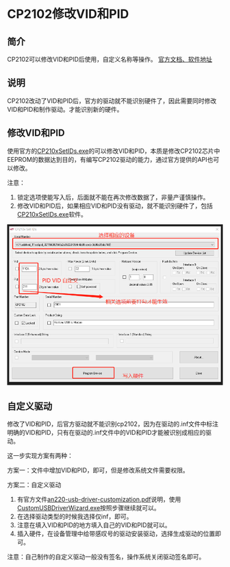 # CP2102修改VID和PID


## 简介
CP2102可以修改VID和PID后使用，自定义名称等操作。
[官方文档、软件地址](https://www.silabs.com/interface/usb-bridges/classic/device.cp2102)

## 说明
CP2102改动了VID和PID后，官方的驱动就不能识别硬件了，因此需要同时修改VID和PID和制作驱动。才能识别新的硬件。

## 修改VID和PID
使用官方的[CP210xSetIDs.exe](./software/CP210x_LegacyUtilities.zip)的可以修改VID和PID，本质是修改CP2102芯片中EEPROM的数据达到目的，有编写CP2102驱动的能力，通过官方提供的API也可以修改。

注意：
1. 锁定选项使能写入后，后面就不能在再次修改数据了，非量产谨慎操作。
2. 修改VID和PID后，如果相应VID和PID没有驱动，就不能识别硬件了，包括[CP210xSetIDs.exe](./software/CP210x_LegacyUtilities.zip)软件。

![改VID和PID](/image/1.png)

## 自定义驱动
修改了VID和PID，后官方驱动就不能识别cp2102，因为在驱动的.inf文件中标注明确的VID和PID，只有在驱动的.inf文件中的VID和PID才能被识别成相应的驱动。

这一步实现方案有两种：

方案一：文件中增加VID和PID，即可，但是修改系统文件需要权限。

方案二：自定义驱动
1. 有官方文件[an220-usb-driver-customization.pdf](./datasheet/an220-usb-driver-customization.pdf)说明，使用[CustomUSBDriverWizard.exe](./software/AN220SW.zip)按照步骤继续就可以。
2. 在选择驱动类型的时候我选择仅inf，即可。
3. 注意在填入VID和PID的地方填入自己的VID和PID就可以。
4. 插入硬件，在设备管理中给带感叹号的驱动安装驱动，选择生成驱动的位置即可。

注意：自己制作的自定义驱动一般没有签名，操作系统关闭驱动签名即可。